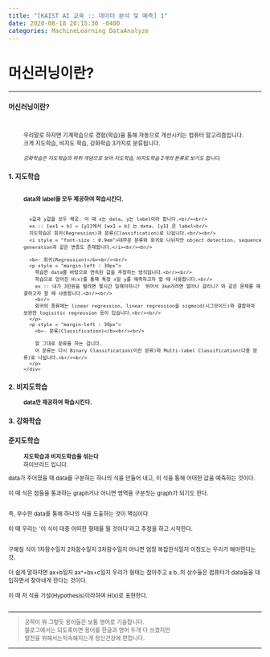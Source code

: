 ```yaml
---
title: "[KAIST AI 교육 :: 데이터 분석 및 예측] 1"
date: 2020-08-18 20:15:30 -0400
categories: MachineLearning DataAnalyze
---
```

# 머신러닝이란?

<hr/>
<div style = "font-size :0.8em">
  <div>
    <h3 style = "font-size :1.2em"> 머신러닝이란?</h3><br/>
    <p style = "margin-left : 30px">
      우리말로 하자면 기계학습으로 경험(학습)을 통해 자동으로 개선시키는 컴퓨터 알고리즘입니다.<br/>
      크게 지도학습, 비지도 학습, 강화학습 3가지로 분류됩니다.<br/><br/>
      <i style = "font-size : 0.9em">강화학습은 지도학습의 하위 개념으로 보아 지도학습, 비지도학습 2개의 분류로 보기도 합니다.</i>
    </p>
  </div>

  <div>
    <h3 style = "font-size :1.2em"> 1. 지도학습</h3><br/>
    <div style = "margin-left : 30px">
      <b>data와 label을 모두 제공하여 학습시킨다.</b><br/><br/>

      x값과 y값을 모두 제공. 이 때 x는 data, y는 label이라 합니다.<br/><br/>
      ex :: [wx1 + b] = [y1]에서 [wx1 + b] 는 data, [y1] 은 label<br/>
      지도학습은 회귀(Regression)과 분류(Classification)로 나뉩니다.<br/><br/>
      <i style = "font-size : 0.9em">대부분 분류와 회귀로 나뉘지만 object detection, sequence generation과 같은 변종도 존재합니다.</i><br/><br/>

      <b>- 회귀(Regression)</b><br/><br/>
      <p style = "margin-left : 30px">
        학습한 data를 바탕으로 연속된 값을 추정하는 방식입니다.<br/><br/>
        학습으로 얻어진 H(x)를 통해 특정 x일 y를 예측하고자 할 때 사용합니다.<br/>
        ex :: 내가 3만원을 벌려면 몇시간 일해야하니?  뛰어서 3km가려면 얼마나 걸리니? 와 같은 문제를 해결하고자 할 때 사용합니다.<br/><br/>
        <br/>
        회귀의 종류에는 linear regression, linear regression을 sigmoid(시그모이드)와 결합하여 보완한 logisitic regression 등이 있습니다.<br/><br/>
      </p>
      <p style = "margin-left : 30px">
        <b>- 분류(Classification)</b><br/><br/>

        말 그대로 분류를 하는 겁니다.
        이 분류는 다시 Binary Classification(이진 분류)와 Multi-label Classification(다중 분류)로 나뉩니다.<br/><br/>
      </p>
    </div>
</div>
<div>
  <h3 style = "font-size :1.2em"> 2. 비지도학습</h3>
  <p style = "margin-left : 30px">
    <b>data만 제공하여 학습시킨다.</b><br/>
  </p>

  </div>
  <div>
    <h3 style = "font-size :1.2em"> 3. 강화학습</h3>
    <p style = "margin-left : 30px"></p>
  </div>
  <div>
    <h3 style = "font-size :1.2em"> 준지도학습</h3>
    <p style = "margin-left : 30px">
      <b>지도학습과 비지도학습을 섞는다</b><br/>
      하이브리드 입니다.
    </p>

  </div>
  data가 주어졌을 때 data를 구분하는 하나의 식을 만들어 내고, 이 식을 통해 어떠한 값을 예측하는 것이다.<br/><br/>
  이 때 식은 점들을 통과하는 graph거나 아니면 영역을 구분짓는 graph가 되기도 한다.<br/><br/>

  즉, 무수한 data를 통해 하나의 식을 도출하는 것이 핵심이다 <br/><br/>
  이 때 우리는 '이 식이 대충 어떠한 형태를 띌 것이다'라고 추정을 하고 시작한다.<br/><br/>

  구해질 식이 1차함수일지 2차함수일지 3차함수일지 아니면 엄청 복잡한식일지 이정도는 우리가 해야한다는 것.<br/><br/>
  더 쉽게 말하자면  ax+b일지 ax^+bx+c일지 우리가 형태는 잡아주고 a b..의 상수들은 컴퓨터가 data들을 대입하면서 찾아내게 한다는 것이다.<br/><br/>
  이 때 저 식을 가설(Hypothesis)이라하며 H(x)로 표현한다.<br/><br/>
  <p>
  </p>
  <hr/>
  <blockquote> 공학이 뭐 그렇듯 용어들은 보통 영어로 기술합니다.<br/>
    블로그에서는 되도록이면 용어를 한글과 영어 두개 다 쓰겠지만<br/>
    발전을 위해서는익숙해지는게 정신건강에 편합니다.
  </blockquote>
  <hr/>
<div/>

